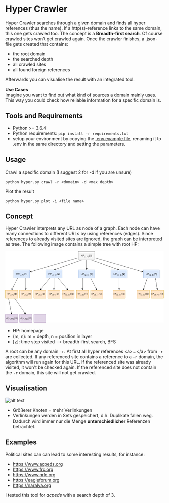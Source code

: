 # Hyper Crawler

Hyper Crawler searches through a given domain and finds all hyper references (thus the name).
If a http(s)-reference links to the same domain, this one gets crawled too.
The concept is a **Breadth-first search**. Of course crawled sites won't get crawled again.
Once the crawler finishes, a .json-file gets created that contains:
* the root domain
* the searched depth
* all crawled sites
* all found foreign references

Afterwards you can visualise the result with an integrated tool.

**Use Cases**  
Imagine you want to find out what kind of sources a domain mainly uses. This way you could check
how reliable information for a specific domain is. 

## Tools and Requirements
* Python >= 3.6.4
* Python requirements: `pip install -r requirements.txt`
* setup your environment by copying the [.env.example file](hyper_crawler/.env.example), renaming it to .env 
in the same directory and setting the parameters.

## Usage
Crawl a specific domain (I suggest 2 for -d if you are unsure)
```shell script
python hyper.py crawl -r <domain> -d <max depth>
```

Plot the result
```shell script
python hyper.py plot -i <file name>
```

## Concept
Hyper Crawler interprets any URL as node of a graph. Each node can have many connections to different URLs by 
using references (edges). Since references to already visited sites are ignored, the graph can be interpreted as tree.
The following image contains a simple tree with root HP:

![alt text](img/tree.png "Tree Structure for homepages")

* HP: homepage
* (m, n): m = depth, n = position in layer
* \[z\]: time step visited --> breadth-first search, BFS

A root can be any domain `-r`. At first all hyper references \<a\>...\</a\> from `-r` are collected.
If any referenced site contains a reference to a `-r` domain, the algorithm will run again for this URL.
If the referenced site was already visited, it won't be checked again.
If the referenced site does not contain the `-r` domain, this site will not get crawled.

## Visualisation

![alt text](img/naralva[1_bis_-1].png)<br>
* Größerer Knoten =  mehr Verlinkungen
* Verlinkungen werden in Sets gespeichert, d.h. Duplikate fallen weg. Dadurch wird immer nur die Menge __unterschiedlicher__ Referenzen betrachtet.

## Examples

Political sites can can lead to some interesting results, for instance:
* https://www.acpeds.org
* https://www.frc.org
* https://www.nrlc.org
* https://eagleforum.org
* https://naralva.org

I tested this tool for *acpeds* with a search depth of 3.